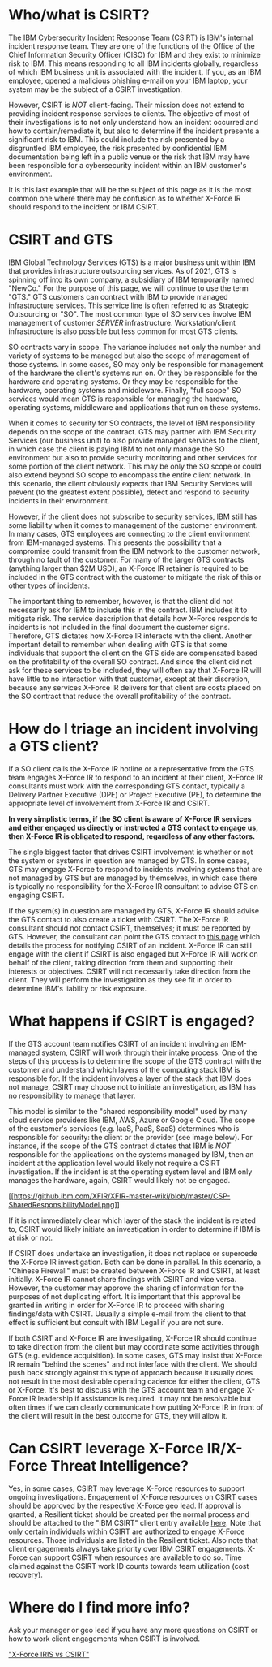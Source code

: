 # Who/what is CSIRT?

The IBM Cybersecurity Incident Response Team (CSIRT) is IBM's internal incident response team. They are one of the functions of the Office of the Chief Information Security Officer (CISO) for IBM and they exist to minimize risk to IBM. This means responding to all IBM incidents globally, regardless of which IBM business unit is associated with the incident. If you, as an IBM employee, opened a malicious phishing e-mail on your IBM laptop, your system may be the subject of a CSIRT investigation.

However, CSIRT is *NOT* client-facing. Their mission does not extend to providing incident response services to clients. The objective of most of their investigations is to not only understand how an incident occurred and how to contain/remediate it, but also to determine if the incident presents a significant risk to IBM. This could include the risk presented by a disgruntled IBM employee, the risk presented by confidential IBM documentation being left in a public venue or the risk that IBM may have been responsible for a cybersecurity incident within an IBM customer's environment.

It is this last example that will be the subject of this page as it is the most common one where there may be confusion as to whether X-Force IR should respond to the incident or IBM CSIRT.

# CSIRT and GTS

IBM Global Technology Services (GTS) is a major business unit within IBM that provides infrastructure outsourcing services. As of 2021, GTS is spinning off into its own company, a subsidiary of IBM temporarily named "NewCo." For the purpose of this page, we will continue to use the term "GTS." GTS customers can contract with IBM to provide managed infrastructure services. This service line is often referred to as Strategic Outsourcing or "SO". The most common type of SO services involve IBM management of customer *SERVER* infrastructure. Workstation/client infrastructure is also possible but less common for most GTS clients. 

SO contracts vary in scope. The variance includes not only the number and variety of systems to be managed but also the scope of management of those systems. In some cases, SO may only be responsible for management of the hardware the client's systems run on. Or they be responsible for the hardware and operating systems. Or they may be responsible for the hardware, operating systems and middleware. Finally, "full scope" SO services would mean GTS is responsible for managing the hardware, operating systems, middleware and applications that run on these systems.

When it comes to security for SO contracts, the level of IBM responsibility depends on the scope of the contract. GTS may partner with IBM Security Services (our business unit) to also provide managed services to the client, in which case the client is paying IBM to not only manage the SO environment but also to provide security monitoring and other services for some portion of the client network. This may be only the SO scope or could also extend beyond SO scope to encompass the entire client network. In this scenario, the client obviously expects that IBM Security Services will prevent (to the greatest extent possible), detect and respond to security incidents in their environment.

However, if the client does not subscribe to security services, IBM still has some liability when it comes to management of the customer environment. In many cases, GTS employees are connecting to the client environment from IBM-managed systems. This presents the possibility that a compromise could transmit from the IBM network to the customer network, through no fault of the customer. For many of the larger GTS contracts (anything larger than $2M USD), an X-Force IR retainer is required to be included in the GTS contract with the customer to mitigate the risk of this or other types of incidents.

The important thing to remember, however, is that the client did not necessarily ask for IBM to include this in the contract. IBM includes it to mitigate risk. The service description that details how X-Force responds to incidents is not included in the final document the customer signs. Therefore, GTS dictates how X-Force IR interacts with the client. Another important detail to remember when dealing with GTS is that some individuals that support the client on the GTS side are compensated based on the profitability of the overall SO contract. And since the client did not ask for these services to be included, they will often say that X-Force IR will have little to no interaction with that customer, except at their discretion, because any services X-Force IR delivers for that client are costs placed on the SO contract that reduce the overall profitability of the contract.

# How do I triage an incident involving a GTS client?

If a SO client calls the X-Force IR hotline or a representative from the GTS team engages X-Force IR to respond to an incident at their client, X-Force IR consultants must work with the corresponding GTS contact, typically a Delivery Partner Executive (DPE) or Project Executive (PE), to determine the appropriate level of involvement from X-Force IR and CSIRT. 

**In very simplistic terms, if the SO client is aware of X-Force IR services and either engaged us directly or instructed a GTS contact to engage us, then X-Force IR is obligated to respond, regardless of any other factors.**

The single biggest factor that drives CSIRT involvement is whether or not the system or systems in question are managed by GTS. In some cases, GTS may engage X-Force to respond to incidents involving systems that are not managed by GTS but are managed by themselves, in which case there is typically no responsibility for the X-Force IR consultant to advise GTS on engaging CSIRT.

If the system(s) in question are managed by GTS, X-Force IR should advise the GTS contact to also create a ticket with CSIRT. The X-Force IR consultant should not contact CSIRT, themselves; it must be reported by GTS. However, the consultant can point the GTS contact to [this page](https://w3.ibm.com/cybersecurity/report.html) which details the process for notifying CSIRT of an incident. X-Force IR can still engage with the client if CSIRT is also engaged but X-Force IR will work on behalf of the client, taking direction from them and supporting their interests or objectives. CSIRT will not necessarily take direction from the client. They will perform the investigation as they see fit in order to determine IBM's liability or risk exposure.

# What happens if CSIRT is engaged?

If the GTS account team notifies CSIRT of an incident involving an IBM-managed system, CSIRT will work through their intake process. One of the steps of this process is to determine the scope of the GTS contract with the customer and understand which layers of the computing stack IBM is responsible for. If the incident involves a layer of the stack that IBM does not manage, CSIRT may choose not to initiate an investigation, as IBM has no responsibility to manage that layer.

This model is similar to the "shared responsibility model" used by many cloud service providers like IBM, AWS, Azure or Google Cloud. The scope of the customer's services (e.g. IaaS, PaaS, SaaS) determines who is responsible for security: the client or the provider (see image below). For instance, if the scope of the GTS contract dictates that IBM is *NOT* responsible for the applications on the systems managed by IBM, then an incident at the application level would likely not require a CSIRT investigation. If the incident is at the operating system level and IBM only manages the hardware, again, CSIRT would likely not be engaged.

[[https://github.ibm.com/XFIR/XFIR-master-wiki/blob/master/CSP-SharedResponsibilityModel.png]]

If it is not immediately clear which layer of the stack the incident is related to, CSIRT would likely initiate an investigation in order to determine if IBM is at risk or not.

If CSIRT does undertake an investigation, it does not replace or supercede the X-Force IR investigation. Both can be done in parallel. In this scenario, a "Chinese Firewall" must be created between X-Force IR and CSIRT, at least initially. X-Force IR cannot share findings with CSIRT and vice versa. However, the customer may approve the sharing of information for the purposes of not duplicating effort. It is important that this approval be granted in writing in order for X-Force IR to proceed with sharing findings/data with CSIRT. Usually a simple e-mail from the client to that effect is sufficient but consult with IBM Legal if you are not sure.

If both CSIRT and X-Force IR are investigating, X-Force IR should continue to take direction from the client but may coordinate some activities through GTS (e.g. evidence acquisition). In some cases, GTS may insist that X-Force IR remain "behind the scenes" and not interface with the client. We should push back strongly against this type of approach because it usually does not result in the most desirable operating cadence for either the client, GTS or X-Force. It's best to discuss with the GTS account team and engage X-Force IR leadership if assistance is required. It may not be resolvable but often times if we can clearly communicate how putting X-Force IR in front of the client will result in the best outcome for GTS, they will allow it.

# Can CSIRT leverage X-Force IR/X-Force Threat Intelligence?

Yes, in some cases, CSIRT may leverage X-Force resources to support ongoing investigations. Engagement of X-Force resources on CSIRT cases should be approved by the respective X-Force geo lead. If approval is granted, a Resilient ticket should be created per the normal process and should be attached to the "IBM CSIRT" client entry available [here](https://xforce-iris.resilientsystems.com/#incidents/3285?orgId=201&tab=28dfcf24-ba43-03ea-df86-eb6b2fd55074). Note that only certain individuals within CSIRT are authorized to engage X-Force resources. Those individuals are listed in the Resilient ticket. Also note that client engagements always take priority over IBM CSIRT engagements. X-Force can support CSIRT when resources are available to do so. Time claimed against the CSIRT work ID counts towards team utilization (cost recovery).

# Where do I find more info?

Ask your manager or geo lead if you have any more questions on CSIRT or how to work client engagements when CSIRT is involved.

["X-Force IRIS vs CSIRT"](https://yourlearning.ibm.com/activity/ILB-EKREQENEWREV6RA5)
